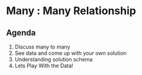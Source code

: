 # Many : Many Relationship

## Agenda 

1. Discuss many to many
2. See data and come up with your own solution
3. Understanding solution schema
4. Lets Play With the Data!

